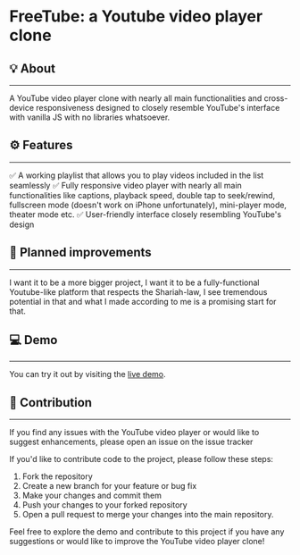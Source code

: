 # FreeTube: a Youtube video player clone


## 💡 About
---
A YouTube video player clone with nearly all main functionalities and cross-device responsiveness designed to closely resemble YouTube's interface with vanilla JS with no libraries whatsoever.


## ⚙️ Features
---
✅ A working playlist that allows you to play videos included in the list seamlessly 
✅ Fully responsive video player with nearly all main functionalities like captions, playback speed, double tap to seek/rewind, fullscreen mode (doesn't work on iPhone unfortunately), mini-player mode, theater mode etc.
✅ User-friendly interface closely resembling YouTube's design


## 🚀 Planned improvements
---
I want it to be a more bigger project, I want it to be a fully-functional Youtube-like platform that respects the Shariah-law, I see tremendous potential in that and what I made according to me is a promising start for that.


## 💻 Demo
---
You can try it out by visiting the [live demo](https://freetube-yt.netlify.app/).


## 🔧 Contribution
---
If you find any issues with the YouTube video player or would like to suggest enhancements, please open an issue on the issue tracker

If you'd like to contribute code to the project, please follow these steps:
1. Fork the repository
2. Create a new branch for your feature or bug fix
3. Make your changes and commit them
4. Push your changes to your forked repository
5. Open a pull request to merge your changes into the main repository.

Feel free to explore the demo and contribute to this project if you have any suggestions or would like to improve the YouTube video player clone!
